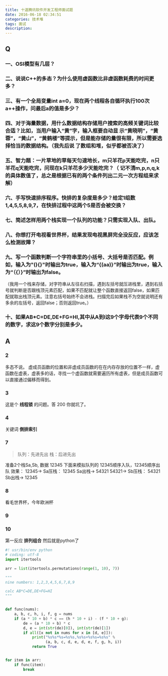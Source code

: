 ```yaml
---
title: 十道腾讯软件开发工程师面试题
date: 2016-06-18 02:34:51
categories: 技术堆
tags: 面试
description:
---
```


## Q
### 一、OSI模型有几层？
### 二、说说C++的多态？为什么使用虚函数比非虚函数耗费的时间更多？
### 三、有一个全局变量int a=0，现在两个线程各自循环执行100次a++操作，问最后a的值是多少？
<!--more-->
### 四、对于海量数据，用什么数据结构存储用户搜索的高频关键词比较合适？比如，当用户输入“黄”字，输入框要自动显 示“黄晓明”，“黄蓉”，“黄山”，“黄鹤楼”等提示，但是能存储的量很有限，所以需要选择恰当的数据结构。（我先后说 了数组和堆，似乎都被否决了）
### 五、智力题：一片草地的草每天匀速地长，m只羊花p天能吃完，n只羊花q天能吃完，问现在k只羊花多少天能吃完？（ 记不清m,p,n,q,k的具体数值了，总之是根据已有的两个条件列出二元一次方程组来求解）
### 六、手写快速排序程序。快排的复杂度是多少？给定1组数1,4,5,5,8,9,7，在快排过程中这两个5是否会被交换？
### 七、简述怎样用两个栈实现一个队列的功能？只需实现入队、出队。
### 八、你想打开电视看世界杯，结果发现电视黑屏完全没反应，应该怎么检测故障？
### 九、写一个函数判断一个字符串里的小括号、大括号是否匹配。例如，输入为"(){}"时输出为true，输入为“{(aa)}”时输出为true，输入为“（{）}”时输出为false。
（我用一个栈来存储，对字符串从左往右扫描，遇到左括号就压进栈里，遇到右括号就判断是否跟栈顶元素匹配，如果不匹配就让整个函数直接返回false，如果匹配就取出栈顶元素。注意右括号始终不会进栈。扫描完后如果栈不为空就说明还有多余的左括号，返回false；否则返回true。）
### 十、如果AB*C=DE,DE+FG=HI,其中从A到I这9个字母代表9个不同的数字，求这9个数字分别是多少。

## A
### 2
多态不说。
虚成员函数的位置和非虚成员函数的在在内存存放的位置不一样，虚函数在虚表，虚表多的话，寻找一个虚函数就需要遍历所有虚表，但是成员函数可以直接通过偏移而得到。
### 3
这是个 __线程锁__ 的问题。答 200 你就坑了。
### 4
关键词 __倒排索引__

### 7
> 队列：先进先出
> 栈：后进先出

准备2个栈Sa,Sb, 数据 12345
下面来模拟队列的 12345顺序入队，12345顺序出队 效果：
12345-> Sa压栈： 12345
Sa出栈-> 54321 
54321-> Sb压栈： 54321
Sb出栈-> 12345

### 8
看毛世界杯，今年欧洲杯

### 9

### 10
第一反应 __排列组合__ 然后就是python了
```python
#! usr/bin/env python
# coding: utf-8
import itertools

arr = list(itertools.permutations(range(1, 10), 7))

"""
nine numbers: 1,2,3,4,5,6,7,8,9

calc AB*C=DE,DE+FG=HI
"""


def func(nums):
    a, b, c, h, i, f, g = nums
    if (a * 10 + b) * c == (h * 10 + i) - (f * 10 + g):
        de = (a * 10 + b) * c
        d, e = int(str(de)[0]), int(str(de)[1])
        if all([x not in nums for x in [d, e]]):
            print("%s%s*%s=%s%s,%s%s+%s%s=%s%s" %
                  (a, b, c, d, e, d, e, f, g, h, i))
            return True


for item in arr:
    if func(item):
        break

```